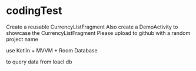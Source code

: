 # codingTest
Create a reusable CurrencyListFragment Also create a DemoActivity to showcase the CurrencyListFragment Please upload to github with a random project name

use Kotlin + MVVM + Room Database

to query data from loacl db


